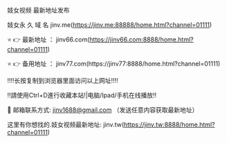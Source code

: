 妓女视频 最新地址发布

妓女永 久 域 名 jinv.me(https://jinv.me:88888/home.html?channel=01111)

⭐️ 👉 最新地址 ： jinv66.com(https://jinv66.com:8888/home.html?channel=01111)

⭐️ 👉 备用地址 ： jinv77.com(https://jinv77:8888/home.html?channel=01111)

‼️‼️长按复制到浏览器里面访问以上网址‼️‼️

‼️請使用Ctrl+D進行收藏本站!|电脑/Ipad/手机在线播放‼️

📧 邮箱联系方式: jinv1688@gmail.com （发送任意内容获取最新地址）

这里有你想找的.妓女视频最新地址: jinv.tw(https://jinv.tw:8888/home.html?channel=01111)
